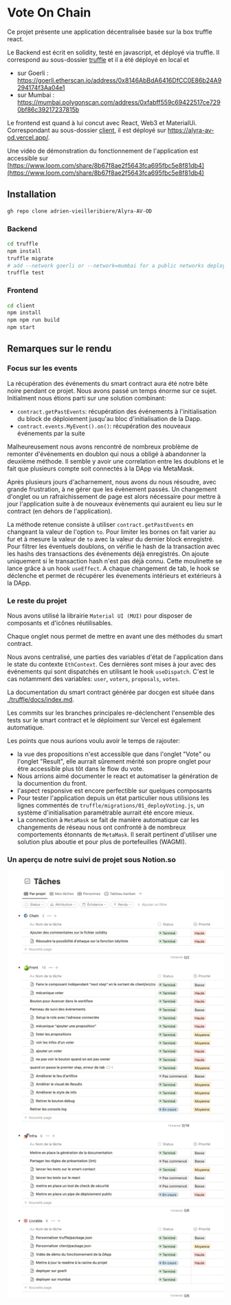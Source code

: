 # Vote On Chain

Ce projet présente une application décentralisée basée sur la box truffle react.

Le Backend est écrit en solidity, testé en javascript, et déployé via truffle. 
Il correspond au sous-dossier [truffle](./truffle) 
et il a été déployé en local et 
- sur Goerli : https://goerli.etherscan.io/address/0x8146AbBdA6416DfCC0E86b24A9294174f3Aa04e1
- sur Mumbai : https://mumbai.polygonscan.com/address/0xfabff559c69422517ce7290bf86c39217237815b

Le frontend est quand à lui concut avec React, Web3 et MaterialUi.
Correspondant au sous-dossier [client](./client), 
il est déployé sur https://alyra-av-od.vercel.app/.

Une vidéo de démonstration du fonctionnement de l'application est accessible sur 
[https://www.loom.com/share/8b67f8ae2f5643fca695fbc5e8f81db4](https://www.loom.com/share/8b67f8ae2f5643fca695fbc5e8f81db4)

## Installation
```sh
gh repo clone adrien-vieilleribiere/Alyra-AV-OD
```

### Backend
```sh
cd truffle
npm install
truffle migrate
# add --network goerli or --network=mumbai for a public networks deployment
truffle test
```

### Frontend
```sh
cd client
npm install
npm npm run build
npm start
```

## Remarques sur le rendu

### Focus sur les events
La récupération des événements du smart contract aura été notre bête noire pendant ce projet. Nous avons passé un temps énorme sur ce sujet. Initialment nous étions parti sur une solution combinant: 
* `contract.getPastEvents`: récupération des événements à l'initialisation du block de déploiement jusqu'au bloc d'initialisation de la Dapp.
* `contract.events.MyEvent().on()`: récupération des nouveaux événements par la suite

Malheureusement nous avons rencontré de nombreux problème de remonter d'événements en doublon qui nous a obligé à abandonner la deuxième méthode. Il semble y avoir une correlation entre les doublons et le fait que plusieurs compte soit connectés à la DApp via MetaMask.

 Après plusieurs jours d'acharnement, nous avons du nous résoudre, avec grande frustration, à ne gérer que les évènement passés. Un changement d'onglet ou un rafraichissement de page est alors nécessaire pour mettre à jour l'application suite à de nouveaux évènements qui auraient eu lieu sur le contract (en dehors de l'application). 
 
 La méthode retenue consiste à utiliser `contract.getPastEvents` en changeant la valeur de l'option `to`. Pour limiter les bornes on fait varier au fur et à mesure la valeur de `to` avec la valeur du dernier block enregistré.  Pour filtrer les éventuels doublons, on vérifie le hash de la transaction avec les hashs des transactions des événements déjà enregistrés. On ajoute uniquement si le transaction hash n'est pas déjà connu. Cette moulinette se lance grâce à un hook `useEffect`. A chaque changement de tab, le hook se déclenche et permet de récupérer les évenements intérieurs et extérieurs à la DApp.

### Le reste du projet
Nous avons utilisé la librairie `Material UI (MUI)` pour disposer de composants et d'icônes réutilisables.

Chaque onglet nous permet de mettre en avant une des méthodes du smart contract.

Nous avons centralisé, une parties des variables d'état de l'application dans le state du contexte `EthContext`. Ces dernières sont mises à jour avec des événements qui sont dispatchés en utilisant le hook `useDispatch`. C'est le cas notamment des variables: `user`, `voters`, `proposals`, `votes`.

La documentation du smart contract générée par docgen est située dans [./truffle/docs/index.md](truffle/docs/index.md).

Les commits sur les branches principales re-déclenchent l'ensemble des tests sur le smart contract et le déploiment sur Vercel est également automatique.

Les points que nous aurions voulu avoir le temps de rajouter: 
- la vue des propositions n'est accessible que dans l'onglet "Vote" ou l'onglet "Result", elle aurrait sûrement mérité son propre onglet pour être accessible plus tôt dans le flow du vote.
- Nous arrions aimé documenter le react et automatiser la génération de la documention du front.
- l'aspect responsive est encore perfectible sur quelques composants 
- Pour tester l'application depuis un état particulier nous utilisions les lignes commentés de `truffle/migrations/01_deployVoting.js`, un système d'initialisation paramétrable aurrait été encore mieux.
- La connection à `MetaMask` se fait de manière automatique car les changements de réseau nous ont confronté à de nombreux comportements étonnants de `MetaMask`. Il serait pertinent d'utiliser une solution plus aboutie et pour plus de portefeuilles (WAGMI).

### Un aperçu de notre suivi de projet sous Notion.so

![Organisation](./truffle/docs/notion-organisation-AV-OD.png)

